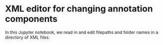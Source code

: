 # XML editor for changing annotation components

In this Jupyter notebook, we read in and edit filepaths and folder names in a directory of XML files.